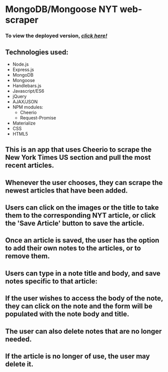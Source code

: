 # **MongoDB/Mongoose NYT web-scraper**

### To view the deployed version, _**[click here!](https://mongoosecheerioscraper.herokuapp.com/)**_

## Technologies used:
* Node.js
* Express.js
* MongoDB
* Mongoose
* Handlebars.js
* Javascript/ES6
* jQuery
* AJAX/JSON
* NPM modules:
  * Cheerio
  * Request-Promise
* Materialize
* CSS
* HTML5

## This is an app that uses Cheerio to scrape the New York Times US section and pull the most recent articles.

## Whenever the user chooses, they can scrape the newest articles that have been added.

## Users can click on the images or the title to take them to the corresponding NYT article, or click the 'Save Article' button to save the article.

## Once an article is saved, the user has the option to add their own notes to the articles, or to remove them.

## Users can type in a note title and body, and save notes specific to that article:

## If the user wishes to access the body of the note, they can click on the note and the form will be populated with the note body and title.

## The user can also delete notes that are no longer needed.

## If the article is no longer of use, the user may delete it.
